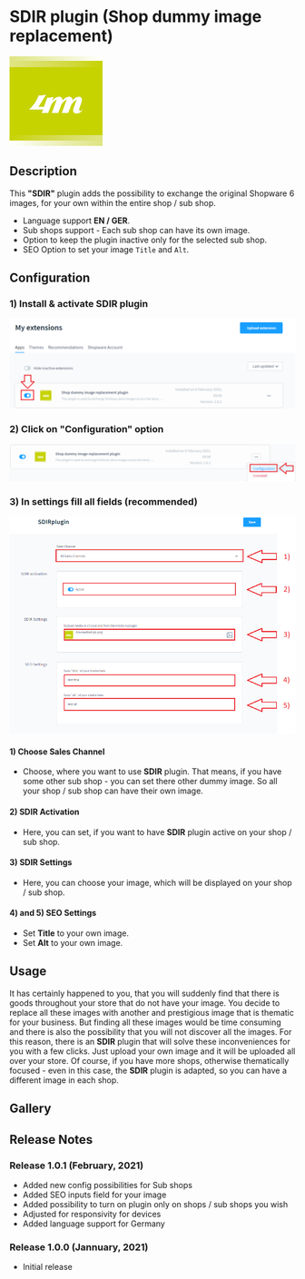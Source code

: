 # SDIR plugin (Shop dummy image replacement)

![header image](https://github.com/4mDeveloper/Plugins-documentation/blob/main/SDIR%20plugin/SDIR%20images%20for%20documentation/4m-media-logo.png?raw=true)

## Description

This <strong>"SDIR"</strong> plugin adds the possibility to exchange the original Shopware 6 images, for your own within the entire shop / sub shop.

* Language support <strong>EN / GER</strong>.
* Sub shops support - Each sub shop can have its own image.
* Option to keep the plugin inactive only for the selected sub shop.
* SEO Option to set your image `Title` and `Alt`.

## Configuration

### 1) Install & activate SDIR plugin 

![header image](https://github.com/4mDeveloper/Plugins-documentation/blob/main/SDIR%20plugin/SDIR%20images%20for%20documentation/00-Plugin-SDIR-Activation.png?raw=true)

### 2) Click on "Configuration" option 

![header image](https://github.com/4mDeveloper/Plugins-documentation/blob/main/SDIR%20plugin/SDIR%20images%20for%20documentation/01-Plugin-SDIR-Configuration.png?raw=true)

### 3) In settings fill all fields (recommended)

![header image](https://github.com/4mDeveloper/Plugins-documentation/blob/main/SDIR%20plugin/SDIR%20images%20for%20documentation/02-Plugin-SDIR-Configuration-Settings.png?raw=true)

#### 1) Choose <strong>Sales Channel</strong>
* Choose, where you want to use <strong>SDIR</strong> plugin. That means, if you have some other sub shop - you can set there other dummy image. So all your shop / sub shop can have their own image. 

#### 2) <strong>SDIR Activation</strong>
* Here, you can set, if you want to have <strong>SDIR</strong> plugin active on your shop / sub shop.

#### 3) <strong>SDIR Settings</strong>
* Here, you can choose your image, which will be displayed on your shop / sub shop.

#### 4) and 5) <strong>SEO Settings</strong>
* Set <strong>Title</strong> to your own image.
* Set <strong>Alt</strong> to your own image.


<!--dummy text [dummy](../dummy.md). + images -->
## Usage

It has certainly happened to you, that you will suddenly find that there is goods throughout your store that do not have your image.
You decide to replace all these images with another and prestigious image that is thematic for your business. But finding all these images would be time consuming and there is also the possibility that you will not discover all the images. For this reason, there is an <strong>SDIR</strong> plugin that will solve these inconveniences for you with a few clicks. Just upload your own image and it will be uploaded all over your store. Of course, if you have more shops, otherwise thematically focused - even in this case, the <strong>SDIR</strong> plugin is adapted, so you can have a different image in each shop.


## Gallery



## Release Notes

### Release 1.0.1 (February, 2021)
* Added new config possibilities for Sub shops
* Added SEO inputs field for your image
* Added possibility to turn on plugin only on shops / sub shops you wish
* Adjusted for responsivity for devices
* Added language support for Germany

### Release 1.0.0 (Jannuary, 2021)
* Initial release
